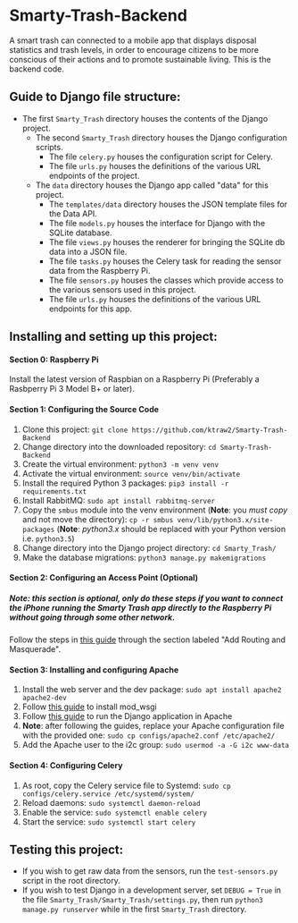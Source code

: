 # Smarty-Trash-Backend
A smart trash can connected to a mobile app that displays disposal statistics and trash levels, in order to encourage citizens to be more conscious of their actions and to promote sustainable living.  This is the backend code.

Guide to Django file structure:
-
* The first `Smarty_Trash` directory houses the contents of the Django project.
    * The second `Smarty_Trash` directory houses the Django configuration scripts.
        * The file `celery.py` houses the configuration script for Celery.
        * The file `urls.py` houses the definitions of the various URL endpoints of the project.
    * The `data` directory houses the Django app called "data" for this project.
        * The `templates/data` directory houses the JSON template files for the Data API.
        * The file `models.py` houses the interface for Django with the SQLite database.
        * The file `views.py` houses the renderer for bringing the SQLite db data into a JSON file.
        * The file `tasks.py` houses the Celery task for reading the sensor data from the Raspberry Pi.
        * The file `sensors.py` houses the classes which provide access to the various sensors used in this project.
        * The file `urls.py` houses the definitions of the various URL endpoints for this app.

Installing and setting up this project:
-
#### Section 0: Raspberry Pi

Install the latest version of Raspbian on a Raspberry Pi (Preferably a Rasbperry Pi 3 Model B+ or later).
#### Section 1: Configuring the Source Code
1. Clone this project: `git clone https://github.com/ktraw2/Smarty-Trash-Backend`
2. Change directory into the downloaded repository: `cd Smarty-Trash-Backend`
3. Create the virtual environment: `python3 -m venv venv`
4. Activate the virtual environment: `source venv/bin/activate`
5. Install the required Python 3 packages: `pip3 install -r requirements.txt`
6. Install RabbitMQ: `sudo apt install rabbitmq-server`
7. Copy the `smbus` module into the venv environment (**Note**: you *must copy* and not move the directory): `cp -r smbus venv/lib/python3.x/site-packages` (**Note**: *python3.x* should be replaced with your Python version i.e. `python3.5`)
8. Change directory into the Django project directory: `cd Smarty_Trash/`
9. Make the database migrations: `python3 manage.py makemigrations`
#### Section 2: Configuring an Access Point (Optional)
##### Note: this section is optional, only do these steps if you want to connect the iPhone running the Smarty Trash app directly to the Raspberry Pi without going through some other network.

Follow the steps in [this guide](https://www.raspberrypi.org/documentation/configuration/wireless/access-point.md) through the section labeled "Add Routing and Masquerade".
#### Section 3: Installing and configuring Apache
1. Install the web server and the dev package: `sudo apt install apache2 apache2-dev`
2. Follow [this guide](https://modwsgi.readthedocs.io/en/develop/user-guides/quick-installation-guide.html) to install mod_wsgi
3. Follow [this guide](https://docs.djangoproject.com/en/2.1/howto/deployment/wsgi/modwsgi/) to run the Django application in Apache
4. **Note**: after following the guides, replace your Apache configuration file with the provided one: `sudo cp configs/apache2.conf /etc/apache2/`
5. Add the Apache user to the i2c group: `sudo usermod -a -G i2c www-data`
#### Section 4: Configuring Celery
1. As root, copy the Celery service file to Systemd: `sudo cp configs/celery.service /etc/systemd/system/`
2. Reload daemons: `sudo systemctl daemon-reload`
3. Enable the service: `sudo systemctl enable celery`
4. Start the service: `sudo systemctl start celery`

Testing this project:
-
* If you wish to get raw data from the sensors, run the `test-sensors.py` script in the root directory.
* If you wish to test Django in a development server, set `DEBUG = True` in the file `Smarty_Trash/Smarty_Trash/settings.py`, then run `python3 manage.py runserver` while in the first `Smarty_Trash` directory.

